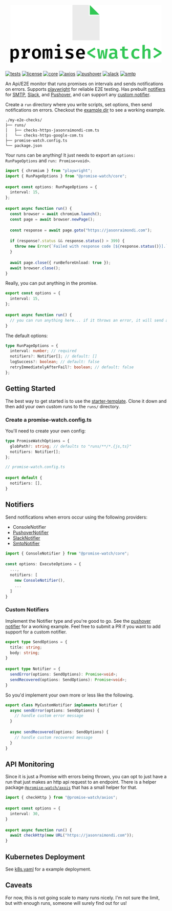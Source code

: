 <h1 align="center">
  	<img height="180" src="https://github.com/promise-watch/artwork/raw/master/logos/promise-watch-logo-vertical.png" alt="Promise Watch Logo" />
</h1>

[![tests](https://github.com/jasonraimondi/promise-watch/actions/workflows/test.yml/badge.svg)](https://github.com/jasonraimondi/promise-watch/actions/workflows/test.yml)
[![license](https://img.shields.io/github/license/jasonraimondi/promise-watch?color=#31C754)](./LICENSE.md)
[![core](https://img.shields.io/npm/v/@promise-watch/core?label=%40promise-watch%2Fcore)](https://www.npmjs.com/package/@promise-watch/core)
[![axios](https://img.shields.io/npm/v/@promise-watch/axios?label=%40promise-watch%2Faxios)](https://www.npmjs.com/package/@promise-watch/axios)
[![pushover](https://img.shields.io/npm/v/@promise-watch/pushover?label=%40promise-watch%2Fpushover)](https://www.npmjs.com/package/@promise-watch/pushover)
[![slack](https://img.shields.io/npm/v/@promise-watch/slack?label=%40promise-watch%2Fslack)](https://www.npmjs.com/package/@promise-watch/slack)
[![smtp](https://img.shields.io/npm/v/@promise-watch/smtp?label=%40promise-watch%2Fsmtp)](https://www.npmjs.com/package/@promise-watch/smtp)

An Api/E2E monitor that runs promises on intervals and sends notifications on errors. Supports [playwright](https://playwright.dev/) for reliable E2E testing. Has prebuilt [notifiers](#notifiers) for [SMTP](./packages/smtp), [Slack](./packages/slack), and [Pushover](./packages/pushover), and can support any [custom notifier](#custom-notifiers).

Create a `run` directory where you write scripts, set options, then send notifications on errors. Checkout the [example dir](./example) to see a working example.

```
./my-e2e-checks/
├── runs/
│   ├── checks-https-jasonraimondi-com.ts
│   └── checks-https-google-com.ts
├── promise-watch.config.ts
└── package.json
```

Your runs can be anything! It just needs to export an `options: RunPageOptions` and `run: Promise<void>`.

```typescript
import { chromium } from "playwright";
import { RunPageOptions } from "@promise-watch/core";

export const options: RunPageOptions = {
  interval: 15,
};

export async function run() {
  const browser = await chromium.launch();
  const page = await browser.newPage();

  const response = await page.goto("https://jasonraimondi.com");

  if (response?.status && response.status() > 399) {
    throw new Error(`Failed with response code [${response.status()}].`);
  }

  await page.close({ runBeforeUnload: true });
  await browser.close();
}
```

Really, you can put anything in the promise.

```typescript
export const options = {
  interval: 15,
};

export async function run() {
  // you can run anything here... if it throws an error, it will send a notification.
}
```

The default options:

```typescript
type RunPageOptions = {
  interval: number; // required
  notifiers?: Notifier[]; // default: []
  logSuccess?: boolean; // default: false
  retryImmediatelyAfterFail?: boolean; // default: false
};
```

## Getting Started

The best way to get started is to use the [starter-template](https://github.com/promise-watch/starter-template). Clone it down and then add your own custom runs to the `runs/` directory.

### Create a promise-watch.config.ts

You'll need to create your own config:

```typescript
type PromiseWatchOptions = {
  globPath?: string; // defaults to "runs/**/*.{js,ts}"
  notifiers: Notifier[];
};
```

```typescript
// promise-watch.config.ts

export default {
  notifiers: [],
}
```
## Notifiers

Send notifications when errors occur using the following providers:

* ConsoleNotifier
* [PushoverNotifier](./packages/pushover)
* [SlackNotifier](./packages/slack)
* [SmtpNotifier](./packages/smtp)

```typescript
import { ConsoleNotifier } from "@promise-watch/core";

const options: ExecuteOptions = {
  ...,
  notifiers: [
    new ConsoleNotifier(),
    ...
  ]
}
```

### Custom Notifiers

Implement the Notifier type and you're good to go. See the [pushover notifier](./packages/pushover/src/main.ts) for a working example. Feel free to submit a PR if you want to add support for a custom notifier.

```typescript
export type SendOptions = {
  title: string;
  body: string;
}

export type Notifier = {
  sendError(options: SendOptions): Promise<void>;
  sendRecovered(options: SendOptions): Promise<void>;
}
```

So you'd implement your own more or less like the following.

```typescript
export class MyCustomNotifier implements Notifier {
  async sendError(options: SendOptions) {
    // handle custom error message
  }
  
  async sendRecovered(options: SendOptions) {
    // handle custom recovered message
  }
}
```

## API Monitoring

Since it is just a Promise with errors being thrown, you can opt to just have a run that just makes an http api request to an endpoint. There is a helper package [`@promise-watch/axois`](./run/axios) that has a small helper for that.

```typescript
import { checkHttp } from "@promise-watch/axios";

export const options = {
  interval: 30,
}

export async function run() {
  await checkHttp(new URL("https://jasonraimondi.com"));
}
```

## Kubernetes Deployment

See [k8s.yaml](./k8s.yaml) for a example deployment.

## Caveats

For now, this is not going scale to many runs nicely. I'm not sure the limit, but with enough runs, someone will surely find out for us!
